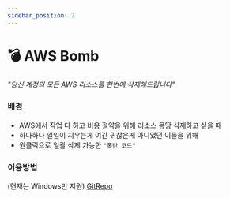 ```yaml
---
sidebar_position: 2
---
```


# 💣 AWS Bomb

*"당신 계정의 모든 AWS 리소스를 한번에 삭제해드립니다"*

### 배경
- AWS에서 작업 다 하고 비용 절약을 위해 리소스 몽땅 삭제하고 싶을 때
- 하나하나 일일이 지우는게 여간 귀찮은게 아니었던 이들을 위해
- 원클릭으로 일괄 삭제 가능한 <code>"폭탄 코드"</code>

### 이용방법
(현재는 Windows만 지원)
[GitRepo]

[GitRepo]: https://github.com/KoHyunsu/awsbomb-hyunsu-aws